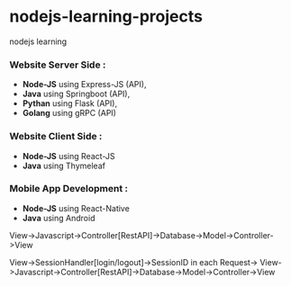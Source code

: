 # nodejs-learning-projects
nodejs learning

### Website Server Side :

-	**Node-JS** using Express-JS (API), 
-	**Java** using Springboot (API), 
-	**Pythan** using Flask (API), 
-	**Golang** using gRPC (API) 
	
### Website Client Side : 
-	**Node-JS** using React-JS
-	**Java** using Thymeleaf
	
### Mobile App Development :
-	**Node-JS** using React-Native
-	**Java** using Android


View->Javascript->Controller[RestAPI]->Database->Model->Controller->View

View->SessionHandler[login/logout]->SessionID in each Request-> View->Javascript->Controller[RestAPI]->Database->Model->Controller->View
